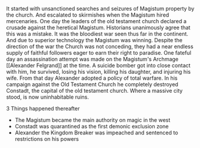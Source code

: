 It started with unsanctioned searches and seizures of Magistum property by the church. And escalated to skirmishes when the Magistum hired mercenaries. One day the leaders of the old testament church declared a crusade against the heretical Magistum. Historians unanimously agree that this was a mistake. It was the bloodiest war seen thus far in the continent. And due to superior technology the Magistum was winning. 
Despite the direction of the war the Church was not conceding, they had a near endless supply of faithful followers eager to earn their right to paradise. One fateful day an assassination attempt was made on the Magistum's Archmage [[Alexander Felgrand]] at the time. A suicide bomber got into close contact with him, he survived, losing his vision, killing his daughter, and injuring his wife.
From that day Alexander adopted a policy of total warfare. In his campaign against the Old Testament Church he completely destroyed Constadt, the capital of the old testament church. Where a massive city stood, is now uninhabitable ruins.

3 Things happened thereafter
- The Magistum became the main authority on magic in the west
- Constadt was quarantined as the first demonic exclusion zone
- Alexander the Kingdom Breaker was impeached and sentenced to restrictions on his powers